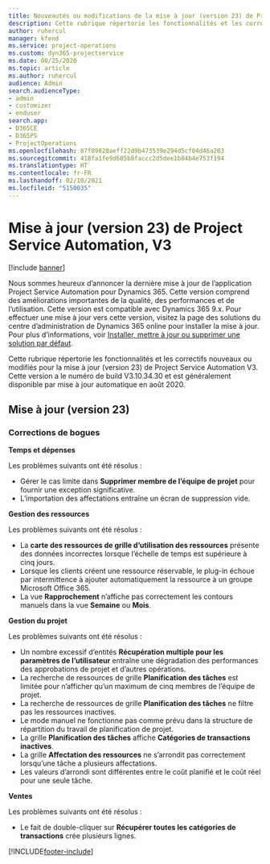 ```yaml
---
title: Nouveautés ou modifications de la mise à jour (version 23) de Project Service Automation (correctif logiciel), V3
description: Cette rubrique répertorie les fonctionnalités et les correctifs disponibles pour la mise à jour (version 23) de Project Service Automation, V3.
author: ruhercul
manager: kfend
ms.service: project-operations
ms.custom: dyn365-projectservice
ms.date: 08/25/2020
ms.topic: article
ms.author: ruhercul
audience: Admin
search.audienceType:
- admin
- customizer
- enduser
search.app:
- D365CE
- D365PS
- ProjectOperations
ms.openlocfilehash: 87f89828aeff22d9b473539e294d5cf04d46a203
ms.sourcegitcommit: 418fa1fe9d605b8faccc2d5dee1b04b4e753f194
ms.translationtype: HT
ms.contentlocale: fr-FR
ms.lasthandoff: 02/10/2021
ms.locfileid: "5150035"
---
```

# <a name="project-service-automation-update-release-23-v3"></a>Mise à jour (version 23) de Project Service Automation, V3

[!include [banner](../includes/psa-now-project-operations.md)]

Nous sommes heureux d’annoncer la dernière mise à jour de l’application Project Service Automation pour Dynamics 365. Cette version comprend des améliorations importantes de la qualité, des performances et de l’utilisation. Cette version est compatible avec Dynamics 365 9.x. Pour effectuer une mise à jour vers cette version, visitez la page des solutions du centre d’administration de Dynamics 365 online pour installer la mise à jour. Pour plus d’informations, voir [Installer, mettre à jour ou supprimer une solution par défaut](https://docs.microsoft.com/power-platform/admin/install-remove-preferred-solution).

Cette rubrique répertorie les fonctionnalités et les correctifs nouveaux ou modifiés pour la mise à jour (version 23) de Project Service Automation V3. Cette version a le numéro de build V3.10.34.30 et est généralement disponible par mise à jour automatique en août 2020.

## <a name="update-release-23"></a>Mise à jour (version 23)

### <a name="bug-fixes"></a>Corrections de bogues

**Temps et dépenses**

Les problèmes suivants ont été résolus :
- Gérer le cas limite dans **Supprimer membre de l’équipe de projet** pour fournir une exception significative.
- L’importation des affectations entraîne un écran de suppression vide.

**Gestion des ressources**

Les problèmes suivants ont été résolus :

- La **carte des ressources de grille d’utilisation des ressources** présente des données incorrectes lorsque l’échelle de temps est supérieure à cinq jours.
- Lorsque les clients créent une ressource réservable, le plug-in échoue par intermittence à ajouter automatiquement la ressource à un groupe Microsoft Office 365.
- La vue **Rapprochement** n’affiche pas correctement les contours manuels dans la vue **Semaine** ou **Mois**.

**Gestion du projet**

Les problèmes suivants ont été résolus :

- Un nombre excessif d’entités **Récupération multiple pour les paramètres de l’utilisateur** entraîne une dégradation des performances des approbations de projet et d’autres opérations.
- La recherche de ressources de grille **Planification des tâches** est limitée pour n’afficher qu’un maximum de cinq membres de l’équipe de projet. 
- La recherche de ressources de grille **Planification des tâches** ne filtre pas les ressources inactives.
- Le mode manuel ne fonctionne pas comme prévu dans la structure de répartition du travail de planification de projet.
- La grille **Planification des tâches** affiche **Catégories de transactions inactives**.
- La grille **Affectation des ressources** ne s’arrondit pas correctement lorsqu’une tâche a plusieurs affectations.
- Les valeurs d’arrondi sont différentes entre le coût planifié et le coût réel pour une seule tâche.

**Ventes**

Les problèmes suivants ont été résolus :

- Le fait de double-cliquer sur **Récupérer toutes les catégories de transactions** crée plusieurs lignes.


[!INCLUDE[footer-include](../includes/footer-banner.md)]